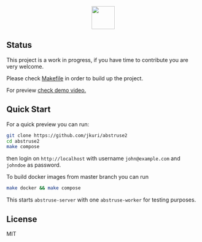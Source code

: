 <p align="center">
  <img height="60" src="https://user-images.githubusercontent.com/1796022/82115620-33373000-9764-11ea-9ce2-78a9ebeb05a1.png">
</p>

## Status

This project is a work in progress, if you have time to contribute you are very welcome.

Please check [Makefile](Makefile) in order to build up the project.

For preview [check demo video.](https://youtu.be/WJ7_hqhiStY)

## Quick Start

For a quick preview you can run:

```sh
git clone https://github.com/jkuri/abstruse2
cd abstruse2
make compose
```

then login on `http://localhost` with username `john@example.com` and `johndoe` as password.

To build docker images from master branch you can run

```sh
make docker && make compose
```

This starts `abstruse-server` with one `abstruse-worker` for testing purposes.

## License

MIT
